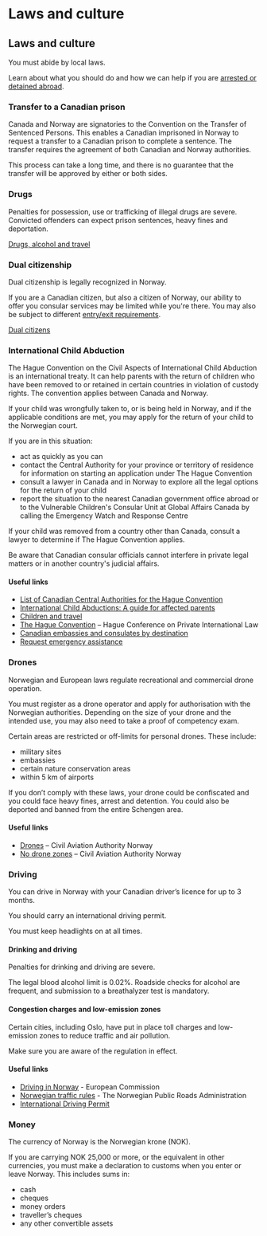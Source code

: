 # Laws and culture

## Laws and culture

You must abide by local laws.

Learn about what you should do and how we can help if you are [arrested or detained abroad](http://travel.gc.ca/assistance/emergency-info/arrest-detention).

### Transfer to a Canadian prison

Canada and Norway are signatories to the Convention on the Transfer of Sentenced Persons. This enables a Canadian imprisoned in Norway to request a transfer to a Canadian prison to complete a sentence. The transfer requires the agreement of both Canadian and Norway authorities.

This process can take a long time, and there is no guarantee that the transfer will be approved by either or both sides.

### Drugs

Penalties for possession, use or trafficking of illegal drugs are severe. Convicted offenders can expect prison sentences, heavy fines and deportation.

[Drugs, alcohol and travel](https://travel.gc.ca/travelling/health-safety/drugs)

### Dual citizenship

Dual citizenship is legally recognized in Norway.

If you are a Canadian citizen, but also a citizen of Norway, our ability to offer you consular services may be limited while you're there. You may also be subject to different [entry/exit requirements](#entryexit).

[Dual citizens](http://travel.gc.ca/travelling/documents/dual-citizenship)

### International Child Abduction

The Hague Convention on the Civil Aspects of International Child Abduction is an international treaty. It can help parents with the return of children who have been removed to or retained in certain countries in violation of custody rights. The convention applies between Canada and Norway.

If your child was wrongfully taken to, or is being held in Norway, and if the applicable conditions are met, you may apply for the return of your child to the Norwegian court.

If you are in this situation:

* act as quickly as you can
* contact the Central Authority for your province or territory of residence for information on starting an application under The Hague Convention
* consult a lawyer in Canada and in Norway to explore all the legal options for the return of your child
* report the situation to the nearest Canadian government office abroad or to the Vulnerable Children's Consular Unit at Global Affairs Canada by calling the Emergency Watch and Response Centre

If your child was removed from a country other than Canada, consult a lawyer to determine if The Hague Convention applies.

Be aware that Canadian consular officials cannot interfere in private legal matters or in another country's judicial affairs.

#### Useful links

* [List of Canadian Central Authorities for the Hague Convention](https://www.hcch.net/en/states/authorities/details3/?aid=75)
* [International Child Abductions: A guide for affected parents](https://travel.gc.ca/travelling/publications/international-child-abductions)
* [Children and travel](https://travel.gc.ca/travelling/children)
* [The Hague Convention](https://www.hcch.net/en/instruments/conventions/full-text/?cid=24) – Hague Conference on Private International Law
* [Canadian embassies and consulates by destination](https://travel.gc.ca/assistance/embassies-consulates)
* [Request emergency assistance](https://travel.gc.ca/assistance/emergency-assistance?_ga)

### Drones

Norwegian and European laws regulate recreational and commercial drone operation.

You must register as a drone operator and apply for authorisation with the Norwegian authorities. Depending on the size of your drone and the intended use, you may also need to take a proof of competency exam.

Certain areas are restricted or off-limits for personal drones. These include:

* military sites
* embassies
* certain nature conservation areas
* within 5 km of airports

If you don’t comply with these laws, your drone could be confiscated and you could face heavy fines, arrest and detention. You could also be deported and banned from the entire Schengen area.

#### Useful links

* [Drones](https://luftfartstilsynet.no/en/drones/) – Civil Aviation Authority Norway
* [No drone zones](https://luftfartstilsynet.no/en/drones/no-drone-zones/) – Civil Aviation Authority Norway

### Driving

You can drive in Norway with your Canadian driver’s licence for up to 3 months.

You should carry an international driving permit.

You must keep headlights on at all times.

#### Drinking and driving

Penalties for drinking and driving are severe.

The legal blood alcohol limit is 0.02%. Roadside checks for alcohol are frequent, and submission to a breathalyzer test is mandatory.

#### Congestion charges and low-emission zones

Certain cities, including Oslo, have put in place toll charges and low-emission zones to reduce traffic and air pollution.

Make sure you are aware of the regulation in effect.

#### Useful links

* [Driving in Norway](http://ec.europa.eu/transport/road_safety/going_abroad/norway/index_en.htm) - European Commission
* [Norwegian traffic rules](https://www.vegvesen.no/en/traffic-information/along-the-road/norwegian-traffic-rules/) - The Norwegian Public Roads Administration
* [International Driving Permit](https://travel.gc.ca/travelling/documents/international-driving-permit)

### Money

The currency of Norway is the Norwegian krone (NOK).

If you are carrying NOK 25,000 or more, or the equivalent in other currencies, you must make a declaration to customs when you enter or leave Norway. This includes sums in:

* cash
* cheques
* money orders
* traveller’s cheques
* any other convertible assets
